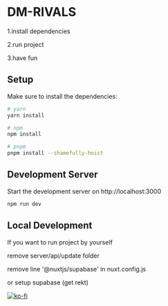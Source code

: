 # DM-RIVALS

1.install dependencies

2.run project

3.have fun

## Setup

Make sure to install the dependencies:

```bash
# yarn
yarn install

# npm
npm install

# pnpm
pnpm install --shamefully-hoist
```

## Development Server

Start the development server on http://localhost:3000

```bash
npm run dev
```

## Local Development

If you want to run project by yourself

remove server/api/update folder

remove line '@nuxtjs/supabase' in nuxt.config.js

or setup supabase (get rekt)

[![ko-fi](https://ko-fi.com/img/githubbutton_sm.svg)](https://ko-fi.com/kenzync)
